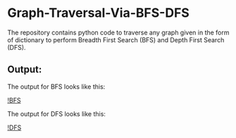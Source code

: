 # Graph-Traversal-Via-BFS-DFS
The repository contains python code to traverse any graph given in the form of dictionary to perform Breadth First Search (BFS) and Depth First Search (DFS).

## Output:

The output for BFS looks like this:

[!BFS](https://github.com/Agha-Muqarib/Graph-Traversal-Via-BFS-DFS/blob/main/Images/BFS.png)

The output for DFS looks like this:

[!DFS](https://github.com/Agha-Muqarib/Graph-Traversal-Via-BFS-DFS/blob/main/Images/DFS.png)
